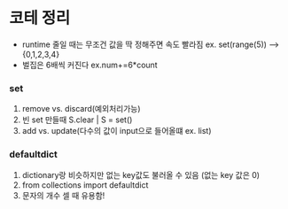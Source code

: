# 코테 정리
- runtime 줄일 때는 무조건 값을 딱 정해주면 속도 빨라짐 
ex. set(range(5)) --> {0,1,2,3,4}
- 벌집은 6배씩 커진다
ex.num+=6*count

### set
1) remove vs. discard(예외처리가능)
2) 빈 set 만들때 S.clear | S = set()
3) add vs. update(다수의 값이 input으로 들어올떄 ex. list)

### defaultdict
1) dictionary랑 비슷하지만 없는 key값도 불러올 수 있음 (없는 key 값은 0)
2) from collections import defaultdict
3) 문자의 개수 셀 때 유용함!

